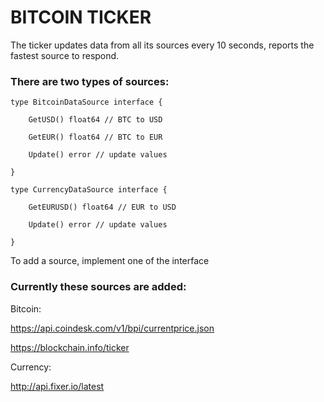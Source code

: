 
# BITCOIN TICKER

The ticker updates data from all its sources every 10 seconds, reports the fastest source to respond.

### There are two types of sources:

```
type BitcoinDataSource interface {

	GetUSD() float64 // BTC to USD

	GetEUR() float64 // BTC to EUR

	Update() error // update values

}

type CurrencyDataSource interface {

	GetEURUSD() float64 // EUR to USD

	Update() error // update values

}
```


To add a source, implement one of the interface


### Currently these sources are added:

Bitcoin:

https://api.coindesk.com/v1/bpi/currentprice.json

https://blockchain.info/ticker


Currency:

http://api.fixer.io/latest
